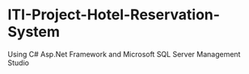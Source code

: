# ITI-Project-Hotel-Reservation-System
Using C# Asp.Net Framework and Microsoft SQL Server Management Studio
